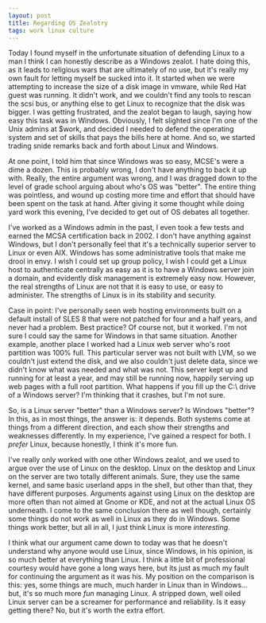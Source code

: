 ```yaml
--- 
layout: post
title: Regarding OS Zealotry
tags: work linux culture
---
```


Today I found myself in the unfortunate situation of defending Linux to a man I think I can honestly describe as a Windows zealot.  I hate doing this, as it leads to religious wars that are ultimately of no use, but it's really my own fault for letting myself be sucked into it.  It started when we were attempting to increase the size of a disk image in vmware, while Red Hat guest was running.  It didn't work, and we couldn't find any tools to rescan the scsi bus, or anything else to get Linux to recognize that the disk was bigger.  I was getting frustrated, and the zealot began to laugh, saying how easy this task was in Windows.  Obviously, I felt slighted since I'm one of the Unix admins at $work, and decided I needed to defend the operating system and set of skills that pays the bills here at home.  And so, we started trading snide remarks back and forth about Linux and Windows.

At one point, I told him that since Windows was so easy, MCSE's were a dime a dozen.  This is probably wrong, I don't have anything to back it up with.  Really, the entire argument was wrong, and I was dragged down to the level of grade school arguing about who's OS was "better".  The entire thing was pointless, and wound up costing more time and effort that should have been spent on the task at hand.  After giving it some thought while doing yard work this evening, I've decided to get out of OS debates all  together.

I've worked as a Windows admin in the past, I even took a few tests and earned the MCSA certification back in 2002.  I don't have anything against Windows, but I don't personally feel that it's a technically superior server to Linux or even AIX.  Windows has some administrative tools that make me drool in envy.  I wish I could set up group policy, I wish I could get a Linux host to authenticate centrally as easy as it is to have a Windows server join a domain, and evidently disk management is extremely easy now.  However, the real strengths of Linux are not that it is easy to use, or easy to administer.  The strengths of Linux is in its stability and security.

Case in point: I've personally seen web hosting environments built on a default install of SLES 8 that were not patched for four and a half years, and never had a problem.  Best practice?  Of course not, but it worked.  I'm not sure I could say the same for Windows in that same situation.  Another example, another place I worked had a Linux web server who's root partition was 100% full.  This particular server was not built with LVM, so we couldn't just extend the disk, and we also couldn't just delete data, since we didn't know what was needed and what was not.  This server kept up and running for at least a year, and may still be running now, happily serving up web pages with a full root partition.  What happens if you fill up the C:\ drive of a Windows server?  I'm thinking that it crashes, but I'm not sure.  

So, is a Linux server "better" than a Windows server?  Is Windows "better"?  In this, as in most things, the answer is: it depends.  Both systems come at things from a different direction, and each show their strengths and weaknesses differently.  In my experience, I've gained a respect for both.  I *prefer* Linux, because honestly, I think it's more fun.

I've really only worked with one other Windows zealot, and we used to argue over the use of Linux on the desktop.  Linux on the desktop and Linux on the server are two totally different animals.  Sure, they use the same kernel, and same basic userland apps in the shell, but other than that, they have different purposes.  Arguments against using Linux on the desktop are more often than not aimed at Gnome or KDE, and not at the actual Linux OS underneath.  I come to the same conclusion there as well though, certainly some things do not work as well in Linux as they do in Windows.  Some things work better, but all in all, I just think Linux is more *interesting*.  

I think what our argument came down to today was that he doesn't understand why anyone would use Linux, since Windows, in his opinion, is so much better at everything than Linux.  I think a little bit of professional courtesy would have gone a long ways here, but its just as much my fault for continuing the argument as it was his.  My position on the comparison is this:  yes, some things are much, much harder in Linux than in Windows... but, it's so much more *fun* managing Linux.  A stripped down, well oiled Linux server can be a screamer for performance and reliability.  Is it easy getting there?  No, but it's worth the extra effort.  

